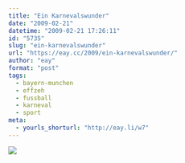 ```yaml
---
title: "Ein Karnevalswunder"
date: "2009-02-21"
datetime: "2009-02-21 17:26:11"
id: "5735"
slug: "ein-karnevalswunder"
url: "https://eay.cc/2009/ein-karnevalswunder/"
author: "eay"
format: "post"
tags:
  - bayern-munchen
  - effzeh
  - fussball
  - karneval
  - sport
meta:
  - yourls_shorturl: "http://eay.li/w7"
---
```


![](/uploads/2009/karnevalswunder.gif)
